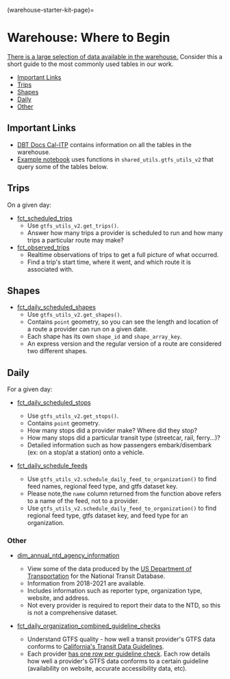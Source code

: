 (warehouse-starter-kit-page)=

# Warehouse: Where to Begin

[There is a large selection of data available in the warehouse.](https://console.cloud.google.com/bigquery?project=cal-itp-data-infra&ws=!1m0) Consider this a short guide to the most commonly used tables in our work.

- [Important Links](#links)
- [Trips](#trips)
- [Shapes](#shapes)
- [Daily](#daily)
- [Other](#other)

## Important Links

- [DBT Docs Cal-ITP](https://dbt-docs.calitp.org/#!/overview) contains information on all the tables in the warehouse.
- [Example notebook](https://github.com/cal-itp/data-analyses/blob/main/starter_kit/gtfs_utils_v2_examples.ipynb)
  uses functions in `shared_utils.gtfs_utils_v2` that query some of the tables below.

## Trips

On a given day:

- [fct_scheduled_trips](https://dbt-docs.calitp.org/#!/model/model.calitp_warehouse.fct_scheduled_trips)
  - Use `gtfs_utils_v2.get_trips()`.
  - Answer how many trips a provider is scheduled to run and how many trips a particular route may make?
- [fct_observed_trips](https://dbt-docs.calitp.org/#!/model/model.calitp_warehouse.fct_observed_trips)
  - Realtime observations of trips to get a full picture of what occurred.
  - Find a trip's start time, where it went, and which route it is associated with.

## Shapes

- [fct_daily_scheduled_shapes](https://dbt-docs.calitp.org/#!/model/model.calitp_warehouse.fct_daily_scheduled_shapes)
  - Use `gtfs_utils_v2.get_shapes()`.
  - Contains `point` geometry, so you can see the length and location of a route a provider can run on a given date.
  - Each shape has its own `shape_id` and `shape_array_key`.
  - An express version and the regular version of a route are considered two different shapes.

## Daily

For a given day:

- [fct_daily_scheduled_stops](https://dbt-docs.calitp.org/#!/model/model.calitp_warehouse.fct_daily_scheduled_stops)

  - Use `gtfs_utils_v2.get_stops()`.
  - Contains `point` geometry.
  - How many stops did a provider make? Where did they stop?
  - How many stops did a particular transit type (streetcar, rail, ferry...)?
  - Detailed information such as how passengers embark/disembark (ex: on a stop/at a station) onto a vehicle.

- [fct_daily_schedule_feeds](https://dbt-docs.calitp.org/#!/model/model.calitp_warehouse.fct_daily_schedule_feeds)

  - Use `gtfs_utils_v2.schedule_daily_feed_to_organization()` to find feed names, regional feed type, and gtfs dataset key.
  - Please note,the `name` column returned from the function above refers to a name of the feed, not to a provider.
  - Use `gtfs_utils_v2.schedule_daily_feed_to_organization()` to find regional feed type, gtfs dataset key, and feed type for an organization.

### Other

- [dim_annual_ntd_agency_information](https://dbt-docs.calitp.org/#!/model/model.calitp_warehouse.dim_annual_database_agency_information)

  - View some of the data produced by the [US Department of Transportation](https://www.transit.dot.gov/ntd) for the National Transit Database.
  - Information from 2018-2021 are available.
  - Includes information such as reporter type, organization type, website, and address.
  - Not every provider is required to report their data to the NTD, so this is not a comprehensive dataset.

- [fct_daily_organization_combined_guideline_checks](https://dbt-docs.calitp.org/#!/model/model.calitp_warehouse.fct_daily_organization_combined_guideline_checks)

  - Understand GTFS quality - how well a transit provider's GTFS data conforms to [California's Transit Data Guidelines](https://dot.ca.gov/cal-itp/california-transit-data-guidelines).
  - Each provider [has one row per guideline check](https://dbt-docs.calitp.org/#!/model/model.calitp_warehouse.int_gtfs_quality__guideline_checks_long). Each row details how well a provider's GTFS data conforms to a certain guideline (availability on website, accurate accessibility data, etc).
